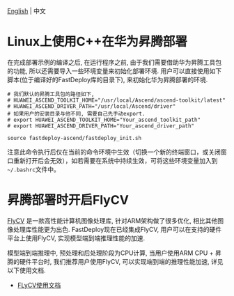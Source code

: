 [English](../../en/faq/use_sdk_on_ascend.md) | 中文


# Linux上使用C++在华为昇腾部署

在完成部署示例的编译之后, 在运行程序之前, 由于我们需要借助华为昇腾工具包的功能, 所以还需要导入一些环境变量来初始化部署环境.
用户可以直接使用如下脚本(位于编译好的FastDeploy库的目录下), 来初始化华为昇腾部署的环境.


```
# 我们默认的昇腾工具包的路径如下,
# HUAWEI_ASCEND_TOOLKIT_HOME="/usr/local/Ascend/ascend-toolkit/latest"
# HUAWEI_ASCEND_DRIVER_PATH="/usr/local/Ascend/driver"
# 如果用户的安装目录与他不同, 需要自己先手动export.
# export HUAWEI_ASCEND_TOOLKIT_HOME="Your_ascend_toolkit_path"
# export HUAWEI_ASCEND_DRIVER_PATH="Your_ascend_driver_path"

source fastdeploy-ascend/fastdeploy_init.sh
```

注意此命令执行后仅在当前的命令环境中生效（切换一个新的终端窗口，或关闭窗口重新打开后会无效），如若需要在系统中持续生效，可将这些环境变量加入到`~/.bashrc`文件中。

# 昇腾部署时开启FlyCV
[FlyCV](https://github.com/PaddlePaddle/FlyCV) 是一款高性能计算机图像处理库, 针对ARM架构做了很多优化, 相比其他图像处理库性能更为出色.
FastDeploy现在已经集成FlyCV, 用户可以在支持的硬件平台上使用FlyCV, 实现模型端到端推理性能的加速.

模型端到端推理中, 预处理和后处理阶段为CPU计算, 当用户使用ARM CPU + 昇腾的硬件平台时, 我们推荐用户使用FlyCV, 可以实现端到端的推理性能加速, 详见以下使用文档.

- [FLyCV使用文档](./boost_cv_by_flycv.md)
